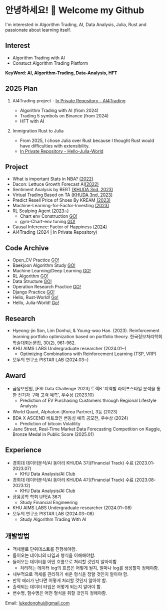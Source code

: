 # 안녕하세요! 👋 Welcome my Github

I'm interested in Algorithm Trading, AI, Data Analysis, Julia, Rust and passionate about learning itself.

## Interest

- Algorithm Trading with AI
- Constuct Algorithm Trading Platform
  
<b>KeyWord: AI, Algorithm-Trading, Data-Analysis, HFT </b>

## 2025 Plan
1. AI4Trading project - [In Private Repository - AI4Trading](https://github.com/donghui-0126/AI4Trading)
    - Algorithm Trading with AI (from 2024)
    - Trading 5 symbols on Binance (from 2024)
    - HFT with AI
      
2. Immigration Rust to Julia
   - From 2025, I chose Julia over Rust because I thought Rust would have difficulties with extensibility.
   - [In Private Repository - Hello-Julia-World](https://github.com/donghui-0126/Hello-Julia-World)


## Project
- What is important Stats in NBA? [(2022)](https://github.com/donghui-0126/mini-project/blob/main/What%20is%20important%20NBA%20stats%20_2022%20%EC%9B%B9%ED%8C%8C%EC%9D%B4%EC%8D%AC%20%ED%94%84%EB%A1%9C%EA%B7%B8%EB%9E%98%EB%B0%8D%20%ED%85%80%ED%94%84%EB%A1%9C%EC%A0%9D%ED%8A%B8.ipynb) </span>
- Dacon: Lettuce Growth Forecast AI[(2022)](https://github.com/donghui-0126/machine-learning/tree/main/dacon/%EC%83%81%EC%B6%94%EC%9D%98%20%EC%83%9D%EC%9C%A1%20%ED%99%98%EA%B2%BD%20%EC%83%9D%EC%84%B1%20AI%20%EA%B2%BD%EC%A7%84%EB%8C%80%ED%9A%8C)
- Sentiment Analysis by BERT [(KHUDA 3nd, 2023)](https://github.com/donghui-0126/mini-project/tree/main/khuda)
- Virtual Trading Based on TA  [(KHUDA 3nd, 2023)](https://github.com/donghui-0126/team1_fin_portfolio-ta/tree/main)
- Predict Resell Price of Shoes By KREAM  [(2023)](https://github.com/donghui-0126/mini-project/tree/main/shoes-project) 
- Machine-Learning-for-Factor-Investing [(2023)](https://github.com/donghui-0126/Machine-Learning-for-Factor-Investing) 
- RL Scalping Agent [(2023~)](https://github.com/donghui-0126/crypto-scalping-RL-Agent)
    - Chart env Construction [GO!](https://github.com/donghui-0126/Chart-Env)
    - gym-Chart-env tuning [GO!](https://github.com/donghui-0126/Gym-Trading-Env)
- Causal Inference: Factor of Happiness [(2024)](https://github.com/donghui-0126/Causal-Inference-Factor-of-Happiness)
- AI4Trading (2024 | In Private Repository)
  
## Code Archive
- Open_CV Practice [GO!](https://github.com/donghui-0126/practice_openCV)
- Baekjoon Algorithm Study [GO!](https://github.com/donghui-0126/baekjoon-algorithm)
- Machine Learning/Deep Learning [GO!](https://github.com/donghui-0126/machine-learning)
- RL Algorithm [GO!](https://github.com/donghui-0126/Reinforce-Learning)
- Data Structure [GO!](https://github.com/donghui-0126/Data-structure)
- Operation Research Practice [GO!](https://github.com/donghui-0126/Operation_research)
- Django Practice [GO!](https://github.com/donghui-0126/study-django)</b>
- Hello, Rust-World! [Go!](https://github.com/donghui-0126/Hello-RUST-World)
- Hello, Julia-World! [Go!](https://github.com/donghui-0126/Hello-Julia-World)
## Research
- Hyeong-jin Son, Lim Donhui, & Young-woo Han. (2023). Reinforcement learning portfolio optimization based on portfolio theory. 한국정보처리학회 학술대회논문집, 30(2), 961-962.
- KHU AIMS LABS Undergraduate researcher (2024.01~)
  - Optimizing Combinations with Reinforcement Learning (TSP, VRP)  
- 모두의 연구소 PISTAR LAB (2024.03~)

## Award
- 금융보안원, [FSI Data Challenge 2023] 트랙B '지역별 라이프스타일 분석을 통한 전기차 구매 고객 예측', 우수상 (2023.10)
  - Prediction of EV Purchasing Customers through Regional Lifestyle Analysis
- World Quant, Alphaton-[Korea Partner], 3등 (2023)
- BDA X ASCEND 비트코인 변동성 예측 공모전, 우수상 (2024)
  - Prediction of bitcoin Volatility
- Jane Street, Real-Time Market Data Forecasting Competition on Kaggle, Bronze Medal in Public Score (2025.01)

## Experience
- 경희대 데이터분석/AI 동아리 KHUDA 3기(Financial Track) 수료 (2023.01-2023.07)
  - KHU Data Analysis/AI Club
- 경희대 데이터분석/AI 동아리 KHUDA 4기(Financial Track) 수료 (2023.08-2023.12)
  - KHU Data Analysis/AI Club
- 금융공학 학회 UFEA 36기
  - Study Financial Engineering 
- KHU AIMS LABS Undergraduate researcher (2024.01~08)
- 모두의 연구소 PISTAR LAB (2024.03~08)
  - Study Algorithm Trading With AI

## 개발방법 
- 객체별로 단위테스트를 진행해야함.  
- 들어오는 데이터의 타입과 형식을 이해해야함.
- 들어오는 데이터를 어떤 흐름으로 처리할 것인지 알아야함
  - 처리하는 데이터 log의 흐름은 어떻게 될지, 얼마나 log를 생성할지 정해야함.
- 내부적으로 객체를 관리하기 쉬운 형식을 정할 것인지 알아야 함.
- 만약 에러가 난다면 어떻게 처리할 것인지 알아야 함.
- 출력되는 데이터 타입은 어떻게 되는지 알아야 함.
- 변수명, 함수명은 어떤 형식을 취할 것인지 정해야함. 


Email: lukedonghui@gmail.com

